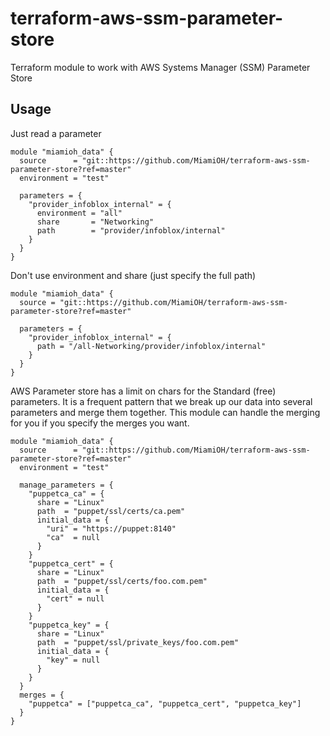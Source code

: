 # terraform-aws-ssm-parameter-store
Terraform module to work with AWS Systems Manager (SSM) Parameter Store

## Usage

Just read a parameter

```hcl
module "miamioh_data" {
  source      = "git::https://github.com/MiamiOH/terraform-aws-ssm-parameter-store?ref=master"
  environment = "test"

  parameters = {
    "provider_infoblox_internal" = {
      environment = "all"
      share       = "Networking"
      path        = "provider/infoblox/internal"
    }
  }
}
```

Don't use environment and share (just specify the full path)

```hcl
module "miamioh_data" {
  source = "git::https://github.com/MiamiOH/terraform-aws-ssm-parameter-store?ref=master"

  parameters = {
    "provider_infoblox_internal" = {
      path = "/all-Networking/provider/infoblox/internal"
    }
  }
}

```

AWS Parameter store has a limit on chars for the Standard (free) parameters. It is a frequent pattern that we break up our data into several parameters and merge them together. This module can handle the merging for you if you specify the merges you want.

```hcl
module "miamioh_data" {
  source      = "git::https://github.com/MiamiOH/terraform-aws-ssm-parameter-store?ref=master"
  environment = "test"

  manage_parameters = {
    "puppetca_ca" = {
      share = "Linux"
      path  = "puppet/ssl/certs/ca.pem"
      initial_data = {
        "uri" = "https://puppet:8140"
        "ca"  = null
      }
    }
    "puppetca_cert" = {
      share = "Linux"
      path  = "puppet/ssl/certs/foo.com.pem"
      initial_data = {
        "cert" = null
      }
    }
    "puppetca_key" = {
      share = "Linux"
      path  = "puppet/ssl/private_keys/foo.com.pem"
      initial_data = {
        "key" = null
      }
    }
  }
  merges = {
    "puppetca" = ["puppetca_ca", "puppetca_cert", "puppetca_key"]
  }
}
```

